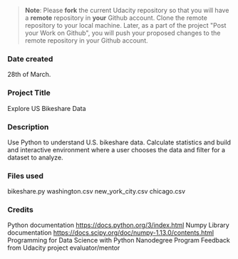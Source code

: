 >**Note**: Please **fork** the current Udacity repository so that you will have a **remote** repository in **your** Github account. Clone the remote repository to your local machine. Later, as a part of the project "Post your Work on Github", you will push your proposed changes to the remote repository in your Github account.

### Date created
28th of March.

### Project Title
Explore US Bikeshare Data

### Description
Use Python to understand U.S. bikeshare data. Calculate statistics and build and interactive environment
where a user chooses the data and filter for a dataset to analyze.

### Files used
bikeshare.py
washington.csv
new_york_city.csv
chicago.csv

### Credits
Python documentation https://docs.python.org/3/index.html
Numpy Library documentation https://docs.scipy.org/doc/numpy-1.13.0/contents.html
Programming for Data Science with Python Nanodegree Program
Feedback from Udacity project evaluator/mentor
